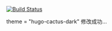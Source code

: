 [![Build Status](https://travis-ci.org/djkloop/djkloop.github.io.svg?branch=master)](https://travis-ci.org/djkloop/djkloop.github.io)

theme = "hugo-cactus-dark"
修改成功...
